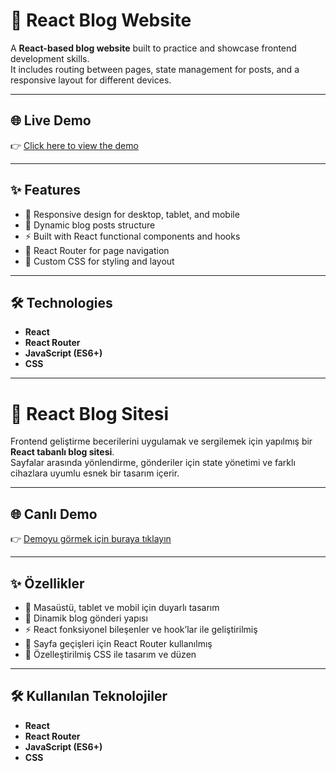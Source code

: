 # 📝 React Blog Website

A **React-based blog website** built to practice and showcase frontend development skills.  
It includes routing between pages, state management for posts, and a responsive layout for different devices.  

---

## 🌐 Live Demo
👉 [Click here to view the demo](https://your-demo-link.com)  

---

## ✨ Features
- 📱 Responsive design for desktop, tablet, and mobile  
- 📰 Dynamic blog posts structure  
- ⚡ Built with React functional components and hooks  
- 🔀 React Router for page navigation  
- 🎨 Custom CSS for styling and layout  

---

## 🛠️ Technologies
- **React**  
- **React Router**  
- **JavaScript (ES6+)**  
- **CSS**  

---

# 📝 React Blog Sitesi

Frontend geliştirme becerilerini uygulamak ve sergilemek için yapılmış bir **React tabanlı blog sitesi**.  
Sayfalar arasında yönlendirme, gönderiler için state yönetimi ve farklı cihazlara uyumlu esnek bir tasarım içerir.  

---

## 🌐 Canlı Demo
👉 [Demoyu görmek için buraya tıklayın](https://your-demo-link.com)  

---

## ✨ Özellikler
- 📱 Masaüstü, tablet ve mobil için duyarlı tasarım  
- 📰 Dinamik blog gönderi yapısı  
- ⚡ React fonksiyonel bileşenler ve hook’lar ile geliştirilmiş  
- 🔀 Sayfa geçişleri için React Router kullanılmış  
- 🎨 Özelleştirilmiş CSS ile tasarım ve düzen  

---

## 🛠️ Kullanılan Teknolojiler
- **React**  
- **React Router**  
- **JavaScript (ES6+)**  
- **CSS**  
